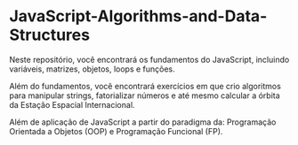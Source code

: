 # JavaScript-Algorithms-and-Data-Structures

Neste repositório, você encontrará os fundamentos do JavaScript, incluindo variáveis, matrizes, objetos, loops e funções.

Além do fundamentos, você encontrará exercícios em que crio algoritmos para manipular strings, fatorializar números e até mesmo calcular a órbita da Estação Espacial Internacional.

Além de aplicação de JavaScript a partir do paradigma da: Programação Orientada a Objetos (OOP) e Programação Funcional (FP).
